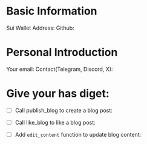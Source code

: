 # Basic Information

Sui Wallet Address: 
Github: 


# Personal Introduction 
Your email: 
Contact(Telegram, Discord, X):


# Give your has diget:
- [ ] Call publish_blog to create a blog post: 
- [ ] Call like_blog to like a blog post: 
- [ ] Add `edit_content` function to update blog content:



